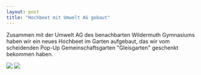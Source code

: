 ```yaml
---
layout: post
title: "Hochbeet mit Umwelt AG gebaut"
---
```

Zusammen mit der Umwelt AG des benachbarten Wildermuth Gymnasiums haben wir ein neues Hochbeet im Garten aufgebaut, das wir vom scheidenden Pop-Up Gemeinschaftsgarten "Gleisgarten" geschenkt bekommen haben.

<img src = "{{site.baseurl | prepend: site.url}}assets/img/Hochbeetbau2.png" >
<img src = "{{site.baseurl | prepend: site.url}}assets/img/Hochbeetbau1.png" >
